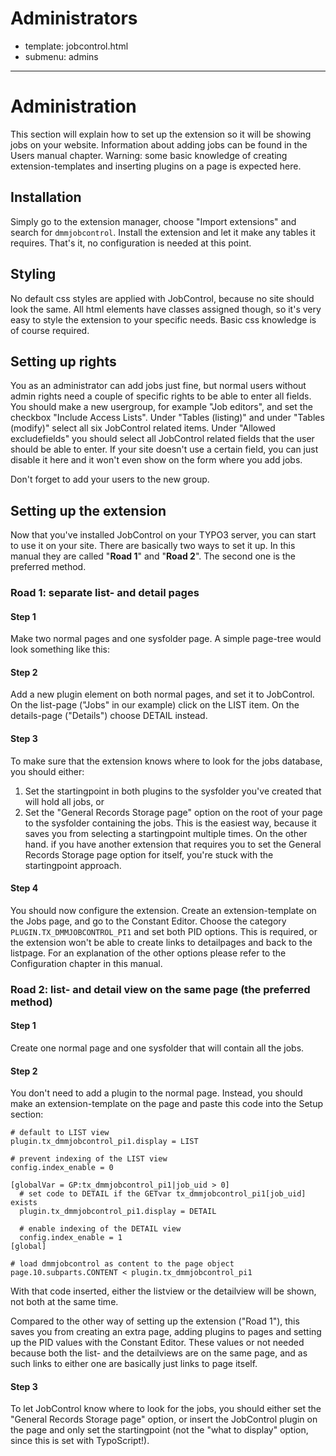 # Administrators
- template: jobcontrol.html
- submenu: admins
---------------------

# Administration
This section will explain how to set up the extension so it will be showing jobs on your website. Information about adding jobs can be found in the Users manual chapter. Warning: some basic knowledge of creating extension-templates and inserting plugins on a page is expected here.


## Installation
Simply go to the extension manager, choose "Import extensions"  and search for `dmmjobcontrol`. Install the extension and let it make any tables it requires. That's it, no configuration is needed at this point.


## Styling
No default css styles are applied with JobControl, because no site should look the same. All html elements have classes assigned though, so it's very easy to style the extension to your specific needs. Basic css knowledge is of course required.


## Setting up rights
You as an administrator can add jobs just fine, but normal users without admin rights need a couple of specific rights to be able to enter all fields. You should make a new usergroup, for example "Job editors", and set the checkbox "Include Access Lists". Under "Tables (listing)" and under "Tables (modify)" select all six JobControl related items. Under "Allowed excludefields"  you should select all JobControl related fields that the user should be able to enter. If your site doesn't use a certain field, you can just disable it here and it won't even show on the form where you add jobs.

Don't forget to add your users to the new group.


## Setting up the extension
Now that you've installed JobControl on your TYPO3 server, you can start to use it on your site. There are basically two ways to set it up. In this manual they are called "**Road 1**" and "**Road 2**". The second one is the preferred method.

### Road 1: separate list- and detail pages

#### Step 1
Make two normal pages and one sysfolder page. A simple page-tree would look something like this:

#### Step 2
Add a new plugin element on both normal pages, and set it to JobControl. On the list-page ("Jobs" in our example) click on the LIST item. On the details-page ("Details") choose DETAIL instead.

#### Step 3
To make sure that the extension knows where to look for the jobs database, you should either:

1. Set the startingpoint in both plugins to the sysfolder you've created that will hold all jobs, or
2. Set the "General Records Storage page" option on the root of your page to the sysfolder containing the jobs. This is the easiest way, because it saves you from selecting a startingpoint multiple times. On the other hand. if you have another extension that requires you to set the General Records Storage page option for itself, you're stuck with the startingpoint approach.

#### Step 4
You should now configure the extension. Create an extension-template on the Jobs page, and go to the Constant Editor. Choose the category `PLUGIN.TX_DMMJOBCONTROL_PI1` and set both PID options. This is required, or the extension won't be able to create links to detailpages and back to the listpage. For an explanation of the other options please refer to the Configuration chapter in this manual.


### Road 2: list- and detail view on the same page (the preferred method)

#### Step 1
Create one normal page and one sysfolder that will contain all the jobs.

#### Step 2
You don't need to add a plugin to the normal page. Instead, you should make an extension-template on the page and paste this code into the Setup section:

```text
# default to LIST view
plugin.tx_dmmjobcontrol_pi1.display = LIST

# prevent indexing of the LIST view
config.index_enable = 0

[globalVar = GP:tx_dmmjobcontrol_pi1|job_uid > 0]
  # set code to DETAIL if the GETvar tx_dmmjobcontrol_pi1[job_uid] exists
  plugin.tx_dmmjobcontrol_pi1.display = DETAIL

  # enable indexing of the DETAIL view
  config.index_enable = 1
[global]

# load dmmjobcontrol as content to the page object
page.10.subparts.CONTENT < plugin.tx_dmmjobcontrol_pi1
```

With that code inserted, either the listview or the detailview will be shown, not both at the same time.

Compared to the other way of setting up the extension ("Road 1"), this saves you from creating an extra page, adding plugins to pages and setting up the PID values with the Constant Editor. These values or not needed because both the list- and the detailviews are on the same page, and as such links to either one are basically just links to page itself.

#### Step 3
To let JobControl know where to look for the jobs, you should either set the "General Records Storage page" option, or insert the JobControl plugin on the page and only set the startingpoint (not the "what to display" option, since this is set with TypoScript!).
